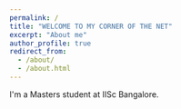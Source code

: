 ```yaml
---
permalink: /
title: "WELCOME TO MY CORNER OF THE NET"
excerpt: "About me"
author_profile: true
redirect_from: 
  - /about/
  - /about.html
---
```


I'm a Masters student at IISc Bangalore.
 

